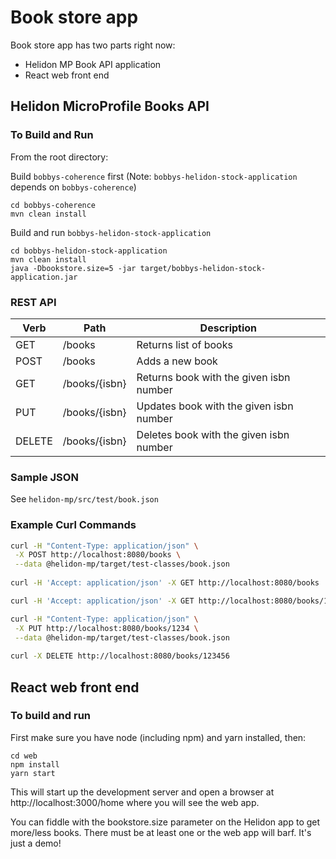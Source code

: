 # Book store app

Book store app has two parts right now: 

* Helidon MP Book API application
* React web front end


## Helidon MicroProfile Books API 

### To Build and Run

From the root directory: 

Build `bobbys-coherence` first (Note: `bobbys-helidon-stock-application` depends on `bobbys-coherence`)  
```
cd bobbys-coherence
mvn clean install
```
Build and run `bobbys-helidon-stock-application`
```
cd bobbys-helidon-stock-application
mvn clean install
java -Dbookstore.size=5 -jar target/bobbys-helidon-stock-application.jar
```

### REST API

|Verb|Path|Description
|----|----|-----------|
|GET|/books|Returns list of books|
|POST|/books|Adds a new book|
|GET|/books/{isbn}|Returns book with the given isbn number|
|PUT|/books/{isbn}|Updates book with the given isbn number|
|DELETE|/books/{isbn}|Deletes book with the given isbn number|

### Sample JSON

See `helidon-mp/src/test/book.json`

### Example Curl Commands

```bash
curl -H "Content-Type: application/json" \
 -X POST http://localhost:8080/books \
 --data @helidon-mp/target/test-classes/book.json 
 
curl -H 'Accept: application/json' -X GET http://localhost:8080/books

curl -H 'Accept: application/json' -X GET http://localhost:8080/books/123456

curl -H "Content-Type: application/json" \
 -X PUT http://localhost:8080/books/1234 \
 --data @helidon-mp/target/test-classes/book.json 
 
curl -X DELETE http://localhost:8080/books/123456
```

## React web front end

### To build and run

First make sure you have node (including npm) and yarn installed, then:

```
cd web
npm install 
yarn start
```

This will start up the development server and open a browser at http://localhost:3000/home
where you will see the web app. 

You can fiddle with the bookstore.size parameter on the Helidon app to get more/less books. 
There must be at least one or the web app will barf.  It's just a demo! 

